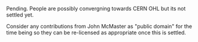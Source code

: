 Pending. People are possibly convergning towards CERN OHL but its not settled yet.

Consider any contributions from John McMaster as "public domain" for the time being so they can be re-licensed as appropriate once this is settled.
